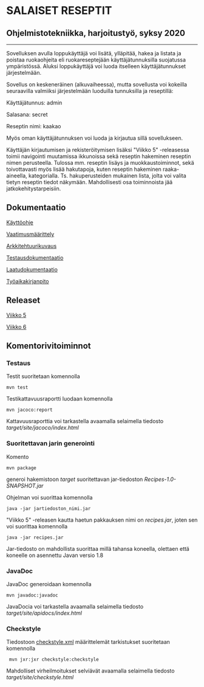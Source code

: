 # **SALAISET RESEPTIT**

## Ohjelmistotekniikka, harjoitustyö, syksy 2020

--------------------------------------------------------------

Sovelluksen avulla loppukäyttäjä voi lisätä, ylläpitää, hakea ja listata ja poistaa ruokaohjeita eli ruokareseptejään käyttäjätunnuksilla suojatussa ympäristössä. Aluksi loppukäyttäjä voi luoda itselleen käyttäjätunnukset järjestelmään.

Sovellus on keskeneräinen (alkuvaiheessa), mutta sovellusta voi kokeilla seuraavilla valmiiksi järjestelmään luoduilla tunnuksilla ja reseptillä:

Käyttäjätunnus:   admin

Salasana:         secret

Reseptin nimi:    kaakao

Myös oman käyttäjätunnuksen voi luoda ja kirjautua sillä sovellukseen.

Käyttäjän kirjautumisen ja rekisteröitymisen lisäksi "Viikko 5" -releasessa toimii navigointi muutamissa ikkunoissa sekä reseptin hakeminen reseptin nimen perusteella.
Tulossa mm. reseptin lisäys ja muokkaustoiminnot, sekä toivottavasti myös lisää hakutapoja, kuten reseptin hakeminen raaka-aineella, kategorialla. Ts. hakuperusteiden mukainen lista, jolta voi valita tietyn reseptin tiedot näkymään. Mahdollisesti osa toiminnoista jää jatkokehitystarpeisiin.


## Dokumentaatio

[Käyttöohje](https://github.com/a-bzzzz/ot-harjoitustyo/blob/master/dokumentaatio/kayttoohje.md)

[Vaatimusmäärittely](https://github.com/a-bzzzz/ot-harjoitustyo/blob/master/dokumentaatio/vaatimusmaarittely.md)

[Arkkitehtuurikuvaus](https://github.com/a-bzzzz/ot-harjoitustyo/blob/master/dokumentaatio/arkkitehtuuri/arkkitehtuuri.md)

[Testausdokumentaatio](https://github.com/a-bzzzz/ot-harjoitustyo/blob/master/dokumentaatio/testaus/testikattavuus_Recipes.pdf)

[Laatudokumentaatio](https://github.com/a-bzzzz/ot-harjoitustyo/blob/master/dokumentaatio/laatu/CheckstyleResults.png)

[Työaikakirjanpito](https://github.com/a-bzzzz/ot-harjoitustyo/tree/master/dokumentaatio/tunnit)


## Releaset

[Viikko 5](https://github.com/a-bzzzz/ot-harjoitustyo/releases/tag/viikko5)

[Viikko 6](https://github.com/a-bzzzz/ot-harjoitustyo/releases/tag/viikko6)


## Komentorivitoiminnot

### Testaus

Testit suoritetaan komennolla

```
mvn test
```

Testikattavuusraportti luodaan komennolla

```
mvn jacoco:report
```

Kattavuusraporttia voi tarkastella avaamalla selaimella tiedosto _target/site/jacoco/index.html_

### Suoritettavan jarin generointi

Komento

```
mvn package
```

generoi hakemistoon _target_ suoritettavan jar-tiedoston _Recipes-1.0-SNAPSHOT.jar_

Ohjelman voi suorittaa komennolla

```
java -jar jartiedoston_nimi.jar
```

"Viikko 5" -releasen kautta haetun pakkauksen nimi on _recipes.jar_, joten sen voi suorittaa komennolla

```
java -jar recipes.jar
```

Jar-tiedosto on mahdollista suorittaa millä tahansa koneella, olettaen että koneelle on asennettu Javan versio 1.8



### JavaDoc

JavaDoc generoidaan komennolla

```
mvn javadoc:javadoc
```

JavaDocia voi tarkastella avaamalla selaimella tiedosto _target/site/apidocs/index.html_


### Checkstyle

Tiedostoon [checkstyle.xml](https://github.com/mluukkai/OtmTodoApp/blob/master/checkstyle.xml) määrittelemät tarkistukset suoritetaan komennolla

```
 mvn jxr:jxr checkstyle:checkstyle
```

Mahdolliset virheilmoitukset selviävät avaamalla selaimella tiedosto _target/site/checkstyle.html_



